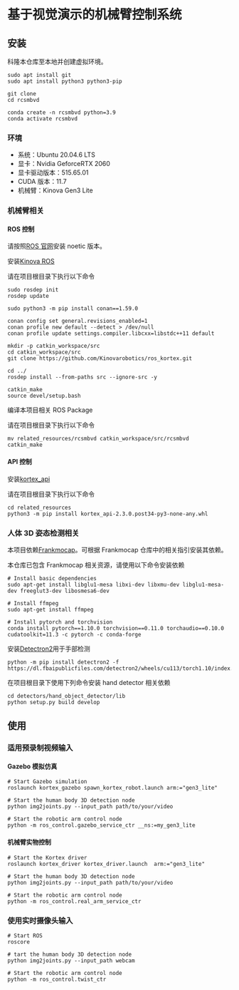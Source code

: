# 基于视觉演示的机械臂控制系统

## 安装

科隆本仓库至本地并创建虚拟环境。

```
sudo apt install git
sudo apt install python3 python3-pip

git clone 
cd rcsmbvd

conda create -n rcsmbvd python=3.9
conda activate rcsmbvd
```

### 环境

- 系统：Ubuntu 20.04.6 LTS
- 显卡：Nvidia GeforceRTX 2060
- 显卡驱动版本：515.65.01
- CUDA 版本：11.7
- 机械臂：Kinova Gen3 Lite

### 机械臂相关

#### ROS 控制

请按照[ROS 官网](http://wiki.ros.org/ROS/Tutorials)安装 noetic 版本。

安装[Kinova ROS](https://github.com/Kinovarobotics/ros_kortex)

请在项目根目录下执行以下命令

```
sudo rosdep init
rosdep update

sudo python3 -m pip install conan==1.59.0

conan config set general.revisions_enabled=1
conan profile new default --detect > /dev/null
conan profile update settings.compiler.libcxx=libstdc++11 default

mkdir -p catkin_workspace/src
cd catkin_workspace/src
git clone https://github.com/Kinovarobotics/ros_kortex.git

cd ../
rosdep install --from-paths src --ignore-src -y

catkin_make
source devel/setup.bash
```

编译本项目相关 ROS Package

请在项目根目录下执行以下命令

```
mv related_resources/rcsmbvd catkin_workspace/src/rcsmbvd
catkin_make
```

#### API 控制

安装[kortex_api](https://github.com/Kinovarobotics/kortex)

请在项目根目录下执行以下命令

```
cd related_resources
python3 -m pip install kortex_api-2.3.0.post34-py3-none-any.whl
```

### 人体 3D 姿态检测相关

本项目依赖[Frankmocap](https://github.com/facebookresearch/frankmocap)。可根据 Frankmocap 仓库中的相关指引安装其依赖。

本仓库已包含 Frankmocap 相关资源，请使用以下命令安装依赖

```
# Install basic dependencies
sudo apt-get install libglu1-mesa libxi-dev libxmu-dev libglu1-mesa-dev freeglut3-dev libosmesa6-dev

# Install ffmpeg
sudo apt-get install ffmpeg

# Install pytorch and torchvision
conda install pytorch==1.10.0 torchvision==0.11.0 torchaudio==0.10.0 cudatoolkit=11.3 -c pytorch -c conda-forge
```

安装[Detectron2](https://github.com/facebookresearch/detectron2)用于手部检测

```
python -m pip install detectron2 -f https://dl.fbaipublicfiles.com/detectron2/wheels/cu113/torch1.10/index.html
```

在项目根目录下使用下列命令安装 hand detector 相关依赖

```
cd detectors/hand_object_detector/lib
python setup.py build develop
```

## 使用

### 适用预录制视频输入

#### Gazebo 模拟仿真

```
# Start Gazebo simulation
roslaunch kortex_gazebo spawn_kortex_robot.launch arm:="gen3_lite"

# Start the human body 3D detection node
python img2joints.py --input_path path/to/your/video

# Start the robotic arm control node
python -m ros_control.gazebo_service_ctr __ns:=my_gen3_lite
```

#### 机械臂实物控制

```
# Start the Kortex driver
roslaunch kortex_driver kortex_driver.launch  arm:="gen3_lite"

# Start the human body 3D detection node
python img2joints.py --input_path path/to/your/video

# Start the robotic arm control node
python -m ros_control.real_arm_service_ctr
```

### 使用实时摄像头输入

```
# Start ROS
roscore

# tart the human body 3D detection node
python img2joints.py --input_path webcam

# Start the robotic arm control node
python -m ros_control.twist_ctr
```
